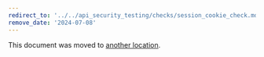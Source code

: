 ```yaml
---
redirect_to: '../../api_security_testing/checks/session_cookie_check.md'
remove_date: '2024-07-08'
---
```


This document was moved to [another location](../../api_security_testing/checks/session_cookie_check.md).

<!-- This redirect file can be deleted after <2024-07-08>. -->
<!-- Redirects that point to other docs in the same project expire in three months. -->
<!-- Redirects that point to docs in a different project or site (for example, link is not relative and starts with `https:`) expire in one year. -->
<!-- Before deletion, see: https://docs.gitlab.com/ee/development/documentation/redirects.html -->